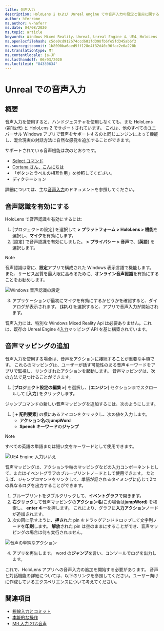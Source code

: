 ```yaml
---
title: 音声入力
description: HoloLens 2 および Unreal engine での音声入力の設定と使用に関するチュートリアル
author: hferrone
ms.author: v-haferr
ms.date: 04/08/2020
ms.topic: article
keywords: Windows Mixed Reality、Unreal、Unreal Engine 4、UE4、HoloLens 2、音声、音声入力、音声認識、Mixed Reality、開発、機能、ドキュメント、ガイド、ホログラム、ゲーム開発
ms.openlocfilehash: c5de0cd912674ccd681fd398fb6fe5fd345ab6f2
ms.sourcegitcommit: 1b8090ba6aed9ff128e4f32d40c96fac2e6a220b
ms.translationtype: MT
ms.contentlocale: ja-JP
ms.lasthandoff: 06/03/2020
ms.locfileid: "84330634"
---
```

# <a name="voice-input-in-unreal"></a>Unreal での音声入力

## <a name="overview"></a>概要
音声入力を使用すると、ハンドジェスチャを使用しなくても、また HoloLens (第1世代) と HoloLens 2 でサポートされています。 これは、他のすべてのユニバーサル Windows アプリで音声をサポートするのと同じエンジンによって機能し、混合現実の対話方法に自然な感覚を追加することができます。 

サポートされている音声機能は次のとおりです。
- [Select コマンド](https://docs.microsoft.com/windows/mixed-reality/voice-input#the-select-command)
- [Cortana さん、こんにちは](https://docs.microsoft.com/windows/mixed-reality/voice-input#hey-cortana)
- 「ボタンとラベルの相互作用」を参照してください。
- ディクテーション

詳細については、主な[音声入力](voice-input.md)のドキュメントを参照してください。

## <a name="enabling-speech-recognition"></a>音声認識を有効にする

HoloLens で音声認識を有効にするには:
1. [プロジェクトの設定] を選択して **> プラットフォーム > HoloLens > 機能**を選択し、**マイク**を有効にします。 
2. [設定] で音声認識を有効にしました。 **> プライバシー > 音声**で、[**英語**] を選択します。

> [!NOTE]
> 音声認識は常に、**設定**アプリで構成された Windows 表示言語で機能します。 また、サービス品質を最大限に高めるために、**オンライン音声認識**を有効にすることをお勧めします。

![Windows 音声認識の設定](images/unreal/speech-recognition-settings.png)

3. アプリケーションが最初にマイクを有効にするかどうかを確認すると、ダイアログが表示されます。 **[はい]** を選択すると、アプリで音声入力が開始されます。

音声入力には、特別な Windows Mixed Reality Api は必要ありません。これは、既存の Unreal Engine 4[入力](https://docs.unrealengine.com/Gameplay/Input/index.html)マッピング API を基に構築されています。 

## <a name="adding-speech-mappings"></a>音声マッピングの追加
音声入力を使用する場合は、音声をアクションに接続することが重要な手順です。 これらのマッピングは、ユーザーが話す可能性のある音声キーワードをアプリで監視し、リンクされたアクションを起動します。 音声マッピングは、次の方法で見つけることができます。
1. [**プロジェクト設定の編集 >**] を選択し、[**エンジン**] セクションまでスクロールして [**入力**] をクリックします。

ジャンプコマンドの新しい音声マッピングを追加するには、次のようにします。
1. [ **+** **配列要素**] の横にあるアイコンをクリックし、次の値を入力します。
    * **アクション名**の**jumpWord**
    * **Speech キーワード**の**ジャンプ**

> [!NOTE]
> すべての英語の単語または短い文をキーワードとして使用できます。 

![UE4 Engine 入力いいえ](images/unreal/engine-input.png)

音声マッピングは、アクションや軸のマッピングなどの入力コンポーネントとして、またはイベントグラフのブループリントノードとして使用できます。 たとえば、ジャンプコマンドをリンクして、単語が話されるタイミングに応じて2つの異なるログを出力することができます。

1. ブループリントをダブルクリックして、**イベントグラフ**で開きます。
2. **右クリック**して音声マッピングの**アクション名**(この場合は**jumpWord**) を検索し、 **enter キー**を押します。 これにより、グラフに**入力アクション**ノードが追加されます。
3. 次の図に示すように、**押さ**れた pin をドラッグアンドドロップして文字列ノードを**印刷**します。 **解放**された pin は空のままにすることができ、音声マッピングの場合は何も実行されません。
 
![音声の単純なアクション](images/unreal/voice-input-img-03.png)

4. アプリを再生します。 word の**ジャンプ**を言い、コンソールでログを出力します。

これで、HoloLens アプリへの音声入力の追加を開始する必要があります。 音声と対話機能の詳細については、以下のリンクを参照してください。ユーザー向けに作成しているエクスペリエンスについて考えてください。

## <a name="see-also"></a>関連項目
* [視線入力とコミット](gaze-and-commit.md)
* [本能的な操作](interaction-fundamentals.md)
* [MR 入力 212:音声](holograms-212.md)
